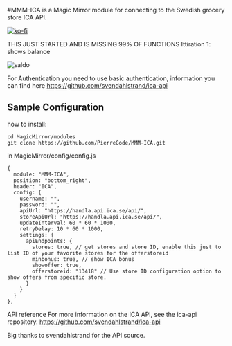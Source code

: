 #MMM-ICA is a Magic Mirror module for connecting to the Swedish grocery store ICA API.



[![ko-fi](https://ko-fi.com/img/githubbutton_sm.svg)](https://ko-fi.com/J3J2EARPK)





THIS JUST STARTED AND IS MISSING 99% OF FUNCTIONS
Ittiration 1: shows balance

![saldo](https://user-images.githubusercontent.com/8579922/223672603-f17baa02-02f9-424a-ab85-51cec0817792.png)


For Authentication you need to use basic authentication, information you can find here https://github.com/svendahlstrand/ica-api
## Sample Configuration



how to install:
```
cd MagicMirror/modules
git clone https://github.com/PierreGode/MMM-ICA.git

```
in MagicMirror/config/config.js



```
{
  module: "MMM-ICA",
  position: "bottom_right",
  header: "ICA",
  config: {
    username: "",
    password: "",
    apiUrl: "https://handla.api.ica.se/api/",
    storeApiUrl: "https://handla.api.ica.se/api/",
    updateInterval: 60 * 60 * 1000,
    retryDelay: 10 * 60 * 1000,
    settings: {
      apiEndpoints: {
        stores: true, // get stores and store ID, enable this just to list ID of your favorite stores for the offerstoreid
        minbonus: true, // show ICA bonus
        showoffer: true,
        offerstoreid: "13418" // Use store ID configuration option to show offers from specific store.
      }
    }
  }
},

```




API reference
For more information on the ICA API, see the ica-api repository. https://github.com/svendahlstrand/ica-api 

Big thanks to svendahlstrand for the API source.

